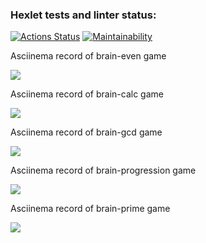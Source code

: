 ### Hexlet tests and linter status:
[![Actions Status](https://github.com/AnnJessMay/python-project-49/workflows/hexlet-check/badge.svg)](https://github.com/AnnJessMay/python-project-49/actions)
[![Maintainability](https://api.codeclimate.com/v1/badges/6cfd2e5c20cb50be243e/maintainability)](https://codeclimate.com/github/AnnJessMay/python-project-49/maintainability)

Asciinema record of brain-even game

<a href="https://asciinema.org/a/13zkaHvJ0PT8HgQ0Wu86wG5Pw" target="_blank"><img src="https://asciinema.org/a/13zkaHvJ0PT8HgQ0Wu86wG5Pw.svg" /></a>

Asciinema record of brain-calc game

<a href="https://asciinema.org/a/JGVfLfUq1eu0AayyHLaZPCQ7U" target="_blank"><img src="https://asciinema.org/a/JGVfLfUq1eu0AayyHLaZPCQ7U.svg" /></a>

Asciinema record of brain-gcd game

<a href="https://asciinema.org/a/rC4MDcn3JOIpjVNfm4v8R2yXn" target="_blank"><img src="https://asciinema.org/a/rC4MDcn3JOIpjVNfm4v8R2yXn.svg" /></a>

Asciinema record of brain-progression game

<a href="https://asciinema.org/a/ED4O7FeINAreSkZcBG7rpvN7o" target="_blank"><img src="https://asciinema.org/a/ED4O7FeINAreSkZcBG7rpvN7o.svg" /></a>

Asciinema record of brain-prime game

<a href="https://asciinema.org/a/daGMdyzF23UhEYUx8vPp1leLe" target="_blank"><img src="https://asciinema.org/a/daGMdyzF23UhEYUx8vPp1leLe.svg" /></a>
